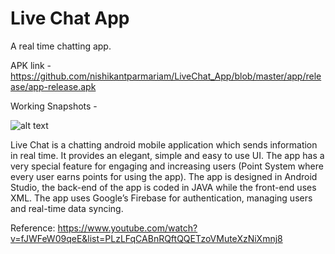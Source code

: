 # Live Chat App

A real time chatting app. 

APK link -
https://github.com/nishikantparmariam/LiveChat_App/blob/master/app/release/app-release.apk

Working Snapshots - 

![alt text](https://github.com/nishikantparmariam/LiveChatApp/blob/master/Collage.png)

Live Chat is a chatting android mobile application which sends information in real time. It provides an elegant, simple and easy to use UI. The app has a very special feature for engaging and increasing users (Point System where every user earns points for using the app).
The app is designed in Android Studio, the back-end of the app is coded in JAVA while the front-end uses XML. The app uses Google’s Firebase for authentication, managing users and real-time data syncing.

Reference: https://www.youtube.com/watch?v=fJWFeW09qeE&list=PLzLFqCABnRQftQQETzoVMuteXzNiXmnj8
